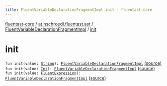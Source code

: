 ```yaml
---
title: FluentVariableDeclarationFragmentImpl.init - fluentast-core
---
```


[fluentast-core](../../index.html) / [at.hschroedl.fluentast.ast](../index.html) / [FluentVariableDeclarationFragmentImpl](index.html) / [init](.)

# init

`fun init(value: `[`String`](https://kotlinlang.org/api/latest/jvm/stdlib/kotlin/-string/index.html)`): `[`FluentVariableDeclarationFragmentImpl`](index.html) [(source)](https://github.com/hschroedl/FluentAST/tree/master/core/src/main/kotlin//at.hschroedl.fluentast/ast/VariableDeclarationFragment.kt#L30)
`fun init(value: `[`Int`](https://kotlinlang.org/api/latest/jvm/stdlib/kotlin/-int/index.html)`): `[`FluentVariableDeclarationFragmentImpl`](index.html) [(source)](https://github.com/hschroedl/FluentAST/tree/master/core/src/main/kotlin//at.hschroedl.fluentast/ast/VariableDeclarationFragment.kt#L34)
`fun init(value: `[`FluentExpression`](../../at.hschroedl.fluentast.ast.expression/-fluent-expression/index.html)`): `[`FluentVariableDeclarationFragmentImpl`](index.html) [(source)](https://github.com/hschroedl/FluentAST/tree/master/core/src/main/kotlin//at.hschroedl.fluentast/ast/VariableDeclarationFragment.kt#L38)